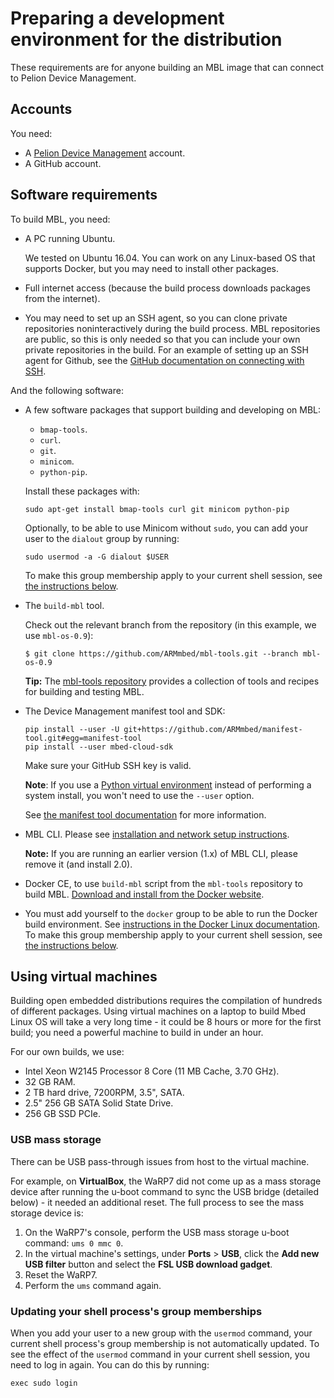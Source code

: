 # Preparing a development environment for the distribution

These requirements are for anyone building an MBL image that can connect to Pelion Device Management.

## Accounts

You need:

* A [Pelion Device Management](https://portal.mbedcloud.com/) account.
* A GitHub account.

## Software requirements

To build MBL, you need:

* A PC running Ubuntu.

    We tested on Ubuntu 16.04. You can work on any Linux-based OS that supports Docker, but you may need to install other packages.

* Full internet access (because the build process downloads packages from the
internet).

* You may need to set up an SSH agent, so you can clone private repositories noninteractively during the build process. MBL repositories are public, so this is only needed so that you can include your own private repositories in the build. For an example of setting up an SSH agent for Github, see the [GitHub documentation on connecting with SSH](https://help.github.com/articles/connecting-to-github-with-ssh/).

And the following software:

* A few software packages that support building and developing on MBL:

    * `bmap-tools`.
    * `curl`.
    * `git`.
    * `minicom`.
    * `python-pip`.

    Install these packages with:

    ```
    sudo apt-get install bmap-tools curl git minicom python-pip
    ```

    Optionally, to be able to use Minicom without `sudo`, you can add your user to the `dialout` group by running:

    ```
    sudo usermod -a -G dialout $USER
    ```

    To make this group membership apply to your current shell session, see [the instructions below](#update-process-group-membership).

* The `build-mbl` tool.

    Check out the relevant branch from the repository (in this example, we use `mbl-os-0.9`):

    ```
    $ git clone https://github.com/ARMmbed/mbl-tools.git --branch mbl-os-0.9
    ```

    <span class="tips">**Tip:** The [mbl-tools repository](https://github.com/ARMmbed/mbl-tools) provides a collection of tools and recipes for building and testing MBL.</span>

* The Device Management manifest tool and SDK:

    ```
    pip install --user -U git+https://github.com/ARMmbed/manifest-tool.git#egg=manifest-tool
    pip install --user mbed-cloud-sdk
    ```
    Make sure your GitHub SSH key is valid.

    <span class="notes">**Note**: If you use a [Python virtual environment](https://www.python.org/dev/peps/pep-0405/) instead of performing a system install, you won't need to use the `--user` option.</span>

    See [the manifest tool documentation](https://cloud.mbed.com/docs/latest/updating-firmware/manifest-tool.html) for more information.

* MBL CLI. Please see [installation and network setup instructions](../develop-apps/setting-up.html).

    <span class="notes">**Note:** If you are running an earlier version (1.x) of MBL CLI, please remove it (and install 2.0).</span>

* Docker CE, to use `build-mbl` script from the `mbl-tools` repository to build MBL. [Download and install from the Docker website](https://docs.docker.com/install/linux/docker-ce/ubuntu/).

* You must add yourself to the `docker` group to be able to run the Docker build environment. See [instructions in the Docker Linux documentation](https://docs.docker.com/install/linux/linux-postinstall/). To make this group membership apply to your current shell session, see [the instructions below](#update-process-group-membership).

## Using virtual machines

Building open embedded distributions requires the compilation of hundreds of different packages.  Using virtual machines on a laptop to build Mbed Linux OS will take a very long time - it could be 8 hours or more for the first build; you need a powerful machine to build in under an hour.

For our own builds, we use:

* Intel Xeon W2145 Processor 8 Core (11 MB Cache, 3.70 GHz).
* 32 GB RAM.
* 2 TB hard drive, 7200RPM, 3.5", SATA.
* 2.5" 256 GB SATA Solid State Drive.
* 256 GB SSD PCIe.

### USB mass storage

There can be USB pass-through issues from host to the virtual machine.

For example, on **VirtualBox**, the WaRP7 did not come up as a mass storage device after running the u-boot command to sync the USB bridge (detailed below) - it needed an additional reset. The full process to see the mass storage device is:

1. On the WaRP7's console, perform the USB mass storage u-boot command: `ums 0 mmc 0`.
1. In the virtual machine's settings, under **Ports** > **USB**, click the **Add new USB filter** button and select the **FSL USB download gadget**.
1. Reset the WaRP7.
1. Perform the `ums` command again.

<h3 id="update-process-group-membership">Updating your shell process's group memberships</h3>

When you add your user to a new group with the `usermod` command, your current shell process's group membership is not automatically updated. To see the effect of the `usermod` command in your current shell session, you need to log in again. You can do this by running:

```
exec sudo login
```
